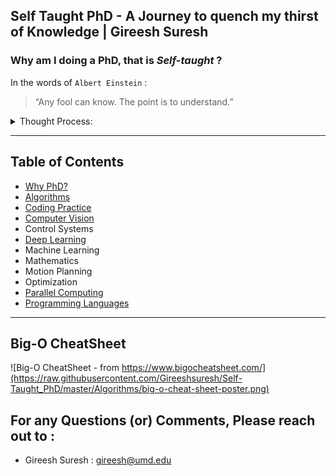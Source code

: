 ## Self Taught PhD - A Journey to quench my thirst of Knowledge | Gireesh Suresh

### Why am I doing a **PhD**, that is *Self-taught* ?
 
 In the words of `Albert Einstein` :
> “Any fool can know. The point is to understand.”
					
<details>
<summary>Thought Process:</summary>

>
>
>
> Doctor of Philosophy(PhD), as per `Wikipedia` “ are usually required to produce original research that expands the boundaries of knowledge, normally in the form of a thesis or dissertation, and
> defend their work against experts in the field ”. 
> 
> My drive to do a PhD (rather Self Taught PhD) is mainly to expand my technical knowledge base where in I could study things I didnt know [ (or) rather needed to brush up certian things...] and
> to  further hone my skillset. I believe in Applied Research more so than theoritical approach, primarily because of the personal satisfaction you get on seeing things work in real than on paper.
> Unlike some people, my intentions are to attain the proper etiquette associated wuth the usage of the subject and the professional ethics of the scholarly society rather than having a **"Dr."** as
> title and a certificate to back that.`[That's just my thought]`. Hence the ***Self-Taught PhD***.
>
>    ` Afterall who else can be a better person to judge/please,  if not your own self ?? `
> 
> The Aim, moving forward is to put myself into a rigorous schedule/timeline within which I would like to understand and make meaningful use (through projects) of my learnings and further deepen
> my  focus on the subject of Robotics.For the critic's reading this, Yes, I am not like a conventional PhD candidate, but once I am done with this, Knowledge expectation is to be on par with them. 
> 
> "Thesis Defense" equivalent here might be to publish my work in Conferences, Journals and maybe take advice from the Opensource community and Scholars out in thre wide world, and what is best
> possible from a student who is not attending a University in a professional setting.

</details>

---
## Table of Contents
- [Why PhD?](#why-am-i-doing-a-phd-that-is-self-taught-)
- [Algorithms](https://github.com/Gireeshsuresh/Self-Taught_PhD/tree/master/Algorithms)
- [Coding Practice](https://github.com/Gireeshsuresh/Self-Taught_PhD/tree/master/CodingPractice)
- [Computer Vision](https://github.com/Gireeshsuresh/Self-Taught_PhD/tree/master/ComputerVision)
- Control Systems
- [Deep Learning](https://github.com/Gireeshsuresh/Self-Taught_PhD/tree/master/DeepLearning)
- Machine Learning
- Mathematics
- Motion Planning
- Optimization
- [Parallel Computing](https://github.com/Gireeshsuresh/Self-Taught_PhD/tree/master/ParallelComputing)
- [Programming Languages](https://github.com/Gireeshsuresh/Self-Taught_PhD/tree/master/ProgrammingLanguages)

---

## Big-O CheatSheet

![Big-O CheatSheet - from https://www.bigocheatsheet.com/](https://raw.githubusercontent.com/Gireeshsuresh/Self-Taught_PhD/master/Algorithms/big-o-cheat-sheet-poster.png)



## For any Questions (or) Comments, Please reach out to :

- Gireesh Suresh   : gireesh@umd.edu

